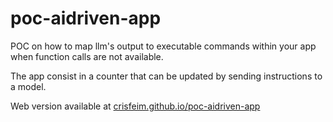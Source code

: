 # poc-aidriven-app

POC on how to map llm's output to executable commands within your app when function calls are not available.

The app consist in a counter that can be updated by sending instructions to a model.

Web version available at [crisfeim.github.io/poc-aidriven-app](crisfeim.github.io/poc-aidriven-app)
